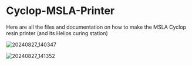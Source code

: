 # Cyclop-MSLA-Printer
Here are all the files and documentation on how to make the MSLA Cyclop resin printer (and its Helios curing station)

![20240827_140347](https://github.com/user-attachments/assets/1dc58e4f-6875-4d3e-963f-987dd545dc28)

![20240827_141352](https://github.com/user-attachments/assets/7448be07-8adf-4481-8f03-20445411a94a)

